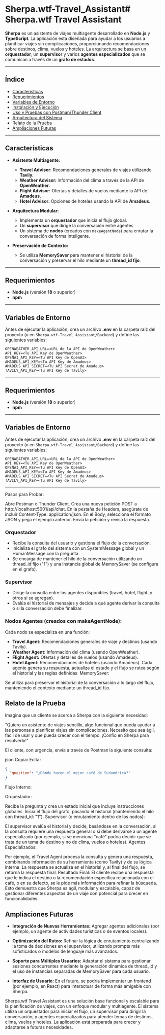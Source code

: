 # Sherpa.wtf-Travel_Assistant# Sherpa.wtf Travel Assistant

**Sherpa** es un asistente de viajes multiagente desarrollado en **Node.js** y **TypeScript**. La aplicación está diseñada para ayudar a los usuarios a planificar viajes sin complicaciones, proporcionando recomendaciones sobre destinos, clima, vuelos y hoteles. La arquitectura se basa en un **orquestador**, un **supervisor** y varios **agentes especializados** que se comunican a través de un **grafo de estados**.

---

## Índice

- [Características](#características)
- [Requerimientos](#requerimientos)
- [Variables de Entorno](#variables-de-entorno)
- [Instalación y Ejecución](#instalación-y-ejecución)
- [Uso y Pruebas con Postman/Thunder Client](#uso-y-pruebas-con-postmanthunder-client)
- [Arquitectura del Sistema](#arquitectura-del-sistema)
- [Relato de la Prueba](#relato-de-la-prueba)
- [Ampliaciones Futuras](#ampliaciones-futuras)

---

## Características

- **Asistente Multiagente:**
  - **Travel Advisor:** Recomendaciones generales de viajes utilizando **Tavily**.
  - **Weather Advisor:** Información del clima a través de la API de **OpenWeather**.
  - **Flight Advisor:** Ofertas y detalles de vuelos mediante la API de **Amadeus**.
  - **Hotel Advisor:** Opciones de hoteles usando la API de **Amadeus**.

- **Arquitectura Modular:**
  - Implementa un **orquestador** que inicia el flujo global.
  - Un **supervisor** que dirige la conversación entre agentes.
  - Un sistema de **nodos** (creados con `makeAgentNode`) para enrutar la conversación de forma inteligente.

- **Preservación de Contexto:**
  - Se utiliza **MemorySaver** para mantener el historial de la conversación y preservar el hilo mediante un **thread_id fijo**.

---


## Requerimientos

- **Node.js** (versión **18** o superior)
- **npm**

---

## Variables de Entorno

Antes de ejecutar la aplicación, crea un archivo **.env** en la carpeta raíz del proyecto (o en `Sherpa.wtf-Travel_Assistant/Backend`) y define las siguientes variables:

```env
OPENWEATHER_API_URL=<URL de la API de OpenWeather>
API_KEY=<Tu API Key de OpenWeather>
OPENAI_API_KEY=<Tu API Key de OpenAI>
AMADEUS_API_KEY=<Tu API Key de Amadeus>
AMADEUS_API_SECRET=<Tu API Secret de Amadeus>
TAVILY_API_KEY=<Tu API Key de Tavily>
```

---


## Requerimientos

- **Node.js** (versión **18** o superior)
- **npm**

---

## Variables de Entorno

Antes de ejecutar la aplicación, crea un archivo **.env** en la carpeta raíz del proyecto (o en `Sherpa.wtf-Travel_Assistant/Backend`) y define las siguientes variables:

```env
OPENWEATHER_API_URL=<URL de la API de OpenWeather>
API_KEY=<Tu API Key de OpenWeather>
OPENAI_API_KEY=<Tu API Key de OpenAI>
AMADEUS_API_KEY=<Tu API Key de Amadeus>
AMADEUS_API_SECRET=<Tu API Secret de Amadeus>
TAVILY_API_KEY=<Tu API Key de Tavily>
```

---

Pasos para Probar:

Abre Postman o Thunder Client.
Crea una nueva petición POST a http://localhost:5001/api/chat.
En la pestaña de Headers, asegúrate de incluir Content-Type: application/json.
En el Body, selecciona el formato JSON y pega el ejemplo anterior.
Envía la petición y revisa la respuesta.

### **Orquestador**
- Recibe la consulta del usuario y gestiona el flujo de la conversación.
- Inicializa el grafo del sistema con un SystemMessage global y un HumanMessage con la pregunta.
- Se encarga de mantener el hilo de la conversación utilizando un thread_id fijo ("1") y una instancia global de MemorySaver (se configura en el grafo).

### **Supervisor**
- Dirige la consulta entre los agentes disponibles (travel, hotel, flight, y otros si se agregan).
- Evalúa el historial de mensajes y decide a qué agente derivar la consulta o si la conversación debe finalizar.

### **Nodos Agentes** (creados con makeAgentNode):

Cada nodo se especializa en una función:
- **Travel Agent:**  Recomendaciones generales de viaje y destinos (usando Tavily).
- **Weather Agent:** Información del clima (usando OpenWeather).
- **Flight Agent:**  Ofertas y detalles de vuelos (usando Amadeus).
- **Hotel Agent:** Recomendaciones de hoteles (usando Amadeus).
Cada agente genera su respuesta, actualiza el estado y el flujo se rutea según el historial y las reglas definidas.
MemorySaver:

Se utiliza para preservar el historial de la conversación a lo largo del flujo, manteniendo el contexto mediante un thread_id fijo.

## Relato de la Prueba
Imagina que un cliente se acerca a Sherpa con la siguiente necesidad:

"Quiero un asistente de viajes sencillo, algo funcional que pueda ayudar a las personas a planificar viajes sin complicaciones. Necesito que sea ágil, fácil de usar y que pueda crecer con el tiempo. ¡Confío en Sherpa para resolverlo!"

El cliente, con urgencia, envía a través de Postman la siguiente consulta:

json
Copiar
Editar
```json
{
  "question": "¿Dónde hacen el mejor café de Sudamérica?"
}
```
Flujo Interno:

Orquestador:

Recibe la pregunta y crea un estado inicial que incluye instrucciones globales.
Inicia el flujo del grafo, pasando el historial (manteniendo el hilo con thread_id: "1").
Supervisor (o enrutamiento dentro de los nodos):

El supervisor evalúa el historial y decide, basándose en la conversación, si la consulta requiere una respuesta general o si debe derivarse a un agente especializado (por ejemplo, si se menciona "café" podría decidir que se trata de un tema de destino y no de clima, vuelos o hoteles).
Agentes Especializados:

Por ejemplo, el Travel Agent procesa la consulta y genera una respuesta, combinando información de su herramienta (como Tavily) y de su lógica interna.
La respuesta se actualiza en el historial y, al final del flujo, se retorna la respuesta final.
Resultado Final:
El cliente recibe una respuesta que le indica el destino o la recomendación específica relacionada con el café, o en su defecto, se le pide más información para refinar la búsqueda. Esto demuestra que Sherpa es ágil, modular y escalable, capaz de gestionar diferentes aspectos de un viaje con potencial para crecer en funcionalidades.

## Ampliaciones Futuras
- **Integración de Nuevas Herramientas:**
Agregar agentes adicionales (por ejemplo, un agente de actividades turísticas o de eventos locales).

- **Optimización del Ruteo:**
Refinar la lógica de enrutamiento centralizando la toma de decisiones en el supervisor, utilizando prompts más sofisticados o modelos de lenguaje más avanzados.

- **Soporte para Múltiples Usuarios:**
Adaptar el sistema para gestionar sesiones concurrentes mediante la generación dinámica de thread_id y el uso de instancias separadas de MemorySaver para cada usuario.

- **Interfaz de Usuario:**
En el futuro, se podría implementar un frontend (por ejemplo, en React) para interactuar de forma más amigable con Sherpa.

Sherpa.wtf Travel Assistant es una solución base funcional y escalable para la planificación de viajes, con un enfoque modular y multiagente. El sistema utiliza un orquestador para iniciar el flujo, un supervisor para dirigir la conversación, y agentes especializados para atender temas de destinos, clima, vuelos y hoteles. La aplicación está preparada para crecer y adaptarse a futuras necesidades.

